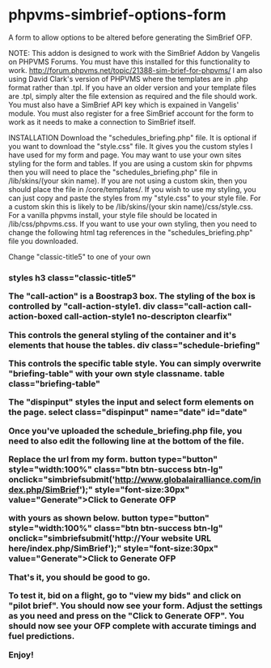 # phpvms-simbrief-options-form
A form to allow options to be altered before generating the SimBrief OFP.

NOTE: This addon is designed to work with the SimBrief Addon by Vangelis on PHPVMS Forums. You must have this installed for this functionality to work. http://forum.phpvms.net/topic/21388-sim-brief-for-phpvms/
I am also using David Clark's version of PHPVMS where the templates are in .php format rather than .tpl. If you have an older version and your template files are .tpl, simply alter the file extension as required and the file should work.
You must also have a SimBrief API key which is expained in Vangelis' module.
You must also register for a free SimBrief account for the form to work as it needs to make a connection to SimBrief itself.

INSTALLATION
Download the "schedules_briefing.php" file.
It is optional if you want to download the "style.css" file. It gives you the custom styles I have used for my form and page. You may want to use your own sites styling for the form and tables.
If you are using a custom skin for phpvms then you will need to place the "schedules_briefing.php" file in /lib/skins/(your skin name).
If you are not using a custom skin, then you should place the file in /core/templates/.
If you wish to use my styling, you can just copy and paste the styles from my "style.css" to your style file. For a custom skin this is likely to be /lib/skins/(your skin name)/css/style.css.
For a vanilla phpvms install, your style file should be located in /lib/css/phpvms.css.
If you want to use your own styling, then you need to change the following html tag references in the "schedules_briefing.php" file you downloaded.

Change "classic-title5" to one of your own <h3> styles
h3 class="classic-title5"

The "call-action" is a Boostrap3 box. The styling of the box is controlled by "call-action-style1.
div class="call-action call-action-boxed call-action-style1 no-descripton clearfix"

This controls the general styling of the container and it's elements that house the tables.
div class="schedule-briefing"

This controls the specific table style. You can simply overwrite "briefing-table" with your own style classname.
table class="briefing-table"

The "dispinput" styles the input and select form elements on the page.
select class="dispinput" name="date" id="date"

Once you've uploaded the schedule_briefing.php file, you need to also edit the following line at the bottom of the file.

Replace the url from my form.
button type="button" style="width:100%" class="btn btn-success btn-lg" onclick="simbriefsubmit('http://www.globalairalliance.com/index.php/SimBrief');" style="font-size:30px" value="Generate">Click to Generate OFP

with yours as shown below.
button type="button" style="width:100%" class="btn btn-success btn-lg" onclick="simbriefsubmit('http://Your website URL here/index.php/SimBrief');" style="font-size:30px" value="Generate">Click to Generate OFP

That's it, you should be good to go.

To test it, bid on a flight, go to "view my bids" and click on "pilot brief". You should now see your form. Adjust the settings as you need and press on the "Click to Generate OFP". You should now see your OFP complete with accurate timings and fuel predictions.

Enjoy!

